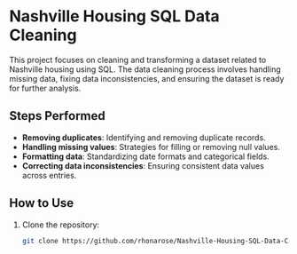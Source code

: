 # Nashville Housing SQL Data Cleaning

This project focuses on cleaning and transforming a dataset related to Nashville housing using SQL. The data cleaning process involves handling missing data, fixing data inconsistencies, and ensuring the dataset is ready for further analysis.

## Steps Performed
- **Removing duplicates**: Identifying and removing duplicate records.
- **Handling missing values**: Strategies for filling or removing null values.
- **Formatting data**: Standardizing date formats and categorical fields.
- **Correcting data inconsistencies**: Ensuring consistent data values across entries.

## How to Use
1. Clone the repository:
   ```bash
   git clone https://github.com/rhonarose/Nashville-Housing-SQL-Data-Cleaning.git
